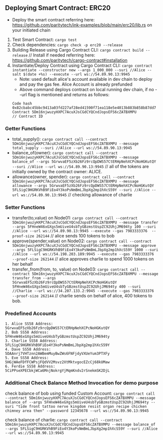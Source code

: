 ## Deploying Smart Contract: ERC20
- Deploy the smart contract referring here: https://github.com/paritytech/ink-examples/blob/main/erc20/lib.rs on your initiated chain
1. Test Smart Contract: `cargo test`
2. Check dependencies: `cargo check -p erc20 --release`
3. Building Release using Cargo Contract CLI: `cargo contract build --release` // Install if needed referring here: https://github.com/paritytech/cargo-contract#installation 
4. Instantiate/Deploy Contract using Cargo Contract CLI: `cargo contract instantiate --constructor new --args 1_000_000 --suri //Alice --salt $(date +%s) --execute --url ws://54.89.90.13:9945`
    - Note: used default alice's account available in dev chain to deploy and pay the gas fee. Alice Account is already prefunded
    - Above command deploys contract on local running dev chain, if no --url flag is mentioned and returns as follows:
    ```
    Code hash 0x82cbabc45bbc9413a03fd227af28ed41590f71ea118e5e4013b883b858b87dd7
    Contract 5Dm16njwuzyHXPC7AcuXJsCGdCYQCndJopsEFS6cZATBXMPU                     // Contract ID
    ```

### Getter Functions
- total_supply(): `cargo contract call --contract 5Dm16njwuzyHXPC7AcuXJsCGdCYQCndJopsEFS6cZATBXMPU --message total_supply --suri //Alice --url ws://54.89.90.13:9945`
- balance_of(owner): `cargo contract call --contract 5Dm16njwuzyHXPC7AcuXJsCGdCYQCndJopsEFS6cZATBXMPU --message balance_of --args 5GrwvaEF5zXb26Fz9rcQpDWS57CtERHpNehXCPcNoHGKutQY --suri //Alice --url ws://54.89.90.13:9945` //  all of the tokens are initially owned by the contract owner: ALICE.
- allowance(owner, spender): `cargo contract call --contract 5Dm16njwuzyHXPC7AcuXJsCGdCYQCndJopsEFS6cZATBXMPU --message allowance --args 5GrwvaEF5zXb26Fz9rcQpDWS57CtERHpNehXCPcNoHGKutQY 5FLSigC9HGRKVhB9FiEo4Y3koPsNmBmLJbpXg2mp1hXcS59Y --suri //Alice --url ws://54.89.90.13:9945` // checking allowance of charlie

### Setter Functions
- transfer(to,value) on Node01: `cargo contract call --contract 5Dm16njwuzyHXPC7AcuXJsCGdCYQCndJopsEFS6cZATBXMPU --message transfer --args 5FHneW46xGXgs5mUiveU4sbTyGBzmstUspZC92UhjJM694ty 100 --suri //Alice --url ws://54.89.90.13:9945 --execute --gas 7983333376  --proof-size 262144` // alice sends 100 tokens to bob
- approve(spender,value) on Node02: `cargo contract call --contract 5Dm16njwuzyHXPC7AcuXJsCGdCYQCndJopsEFS6cZATBXMPU --message approve --args 5FLSigC9HGRKVhB9FiEo4Y3koPsNmBmLJbpXg2mp1hXcS59Y 1000 --suri //Alice --url ws://54.198.203.189:9945 --execute --gas 7983333376  --proof-size 262144` // alice approves charlie to spend 1000 tokens on her behalf
- transfer_from(from, to, value) on Node03: `cargo contract call --contract 5Dm16njwuzyHXPC7AcuXJsCGdCYQCndJopsEFS6cZATBXMPU --message transfer_from --args 5GrwvaEF5zXb26Fz9rcQpDWS57CtERHpNehXCPcNoHGKutQY 5FHneW46xGXgs5mUiveU4sbTyGBzmstUspZC92UhjJM694ty 400 --suri //Charlie --url ws://34.207.133.2:9945 --execute --gas 7983333376  --proof-size 262144` // charlie sends on behalf of alice, 400 tokens to bob.

### Predefined Accounts
```
1. Alice SS58 Address:    5GrwvaEF5zXb26Fz9rcQpDWS57CtERHpNehXCPcNoHGKutQY
2. Bob SS58 Address:      5FHneW46xGXgs5mUiveU4sbTyGBzmstUspZC92UhjJM694ty
3. Charlie SS58 Address:  5FLSigC9HGRKVhB9FiEo4Y3koPsNmBmLJbpXg2mp1hXcS59Y
4. Dave SS58 Address:     5DAAnrj7VHTznn2AWBemMuyBwZWs6FNFjdyVXUeYum3PTXFy
5. Eve SS58 Address:      5HGjWAeFDfFCWPsjFQdVV2Msvz2XtMktvgocEZcCj68kUMaw
6. Ferdie SS58 Address:   5CiPPseXPECbkjWCa6MnjNokrgYjMqmKndv2rSnekmSK2DjL
```

### Additional Check Balance Method Invocation for demo purpose
check balance of bob using funded Custom Account: `cargo contract call --contract 5Dm16njwuzyHXPC7AcuXJsCGdCYQCndJopsEFS6cZATBXMPU --message balance_of --args 5FHneW46xGXgs5mUiveU4sbTyGBzmstUspZC92UhjJM694ty --suri "tide front tattoo nerve kingdom resist organ recipe chicken chimney area then" --password 12345678 --url ws://54.89.90.13:9945`

check balance of charlie: `cargo contract call --contract 5Dm16njwuzyHXPC7AcuXJsCGdCYQCndJopsEFS6cZATBXMPU --message balance_of --args 5FLSigC9HGRKVhB9FiEo4Y3koPsNmBmLJbpXg2mp1hXcS59Y --suri //Alice --url ws://54.89.90.13:9945`

